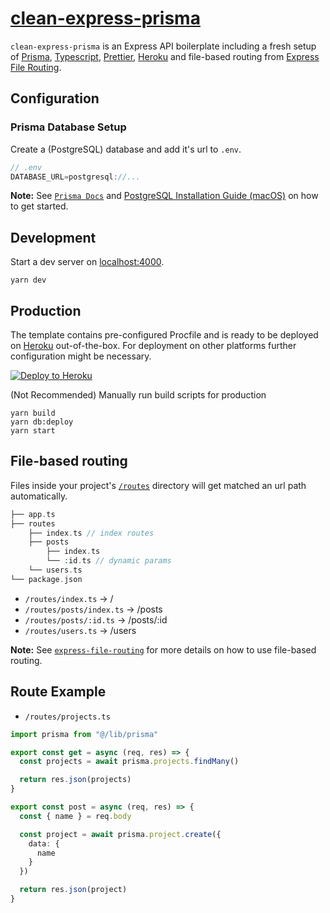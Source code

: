 # [clean-express-prisma](https://github.com/matthiaaas/clean-express-prisma)

`clean-express-prisma` is an Express API boilerplate including a fresh setup of [Prisma](https://github.com/prisma/prisma), [Typescript](https://github.com/microsoft/TypeScript), [Prettier](https://github.com/prettier/prettier/), [Heroku](https://heroku.com) and file-based routing from [Express File Routing](https://github.com/matthiaaas/express-file-routing).

## Configuration

### Prisma Database Setup

Create a (PostgreSQL) database and add it's url to `.env`.

```js
// .env
DATABASE_URL=postgresql://...
```

**Note:** See [`Prisma Docs`](https://www.prisma.io/docs/getting-started/setup-prisma/add-to-existing-project/relational-databases/connect-your-database-typescript-postgres/) and [PostgreSQL Installation Guide (macOS)](https://www.robinwieruch.de/postgres-sql-macos-setup) on how to get started.

## Development

Start a dev server on [localhost:4000](http://localhost:4000).

```
yarn dev
```

## Production

The template contains pre-configured Procfile and is ready to be deployed on [Heroku](https://heroku.com) out-of-the-box. For deployment on other platforms further configuration might be necessary.

[![Deploy to Heroku](https://www.herokucdn.com/deploy/button.svg)](https://heroku.com/deploy)

(Not Recommended) Manually run build scripts for production

```
yarn build
yarn db:deploy
yarn start
```

## File-based routing

Files inside your project's [`/routes`](/routes) directory will get matched an url path automatically.

```php
├── app.ts
├── routes
    ├── index.ts // index routes
    ├── posts
        ├── index.ts
        └── :id.ts // dynamic params
    └── users.ts
└── package.json
```

- `/routes/index.ts` → /
- `/routes/posts/index.ts` → /posts
- `/routes/posts/:id.ts` → /posts/:id
- `/routes/users.ts` → /users

**Note:** See [`express-file-routing`](https://github.com/matthiaaas/express-file-routing) for more details on how to use file-based routing.

## Route Example

- `/routes/projects.ts`

```ts
import prisma from "@/lib/prisma"

export const get = async (req, res) => {
  const projects = await prisma.projects.findMany()

  return res.json(projects)
}

export const post = async (req, res) => {
  const { name } = req.body

  const project = await prisma.project.create({
    data: {
      name
    }
  })

  return res.json(project)
}
```
